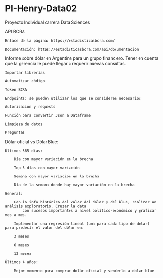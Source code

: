 # PI-Henry-Data02
Proyecto Individual carrera Data Sciences


API BCRA

    Enlace de la página: https://estadisticasbcra.com/
    
    Documentación: https://estadisticasbcra.com/api/documentacion

Informe sobre dólar en Argentina para un grupo financiero. Tener en cuenta que la gerencia le puede llegar a requerir nuevas consultas.

    Importar librerías
    
    Automatizar código
    
    Token BCRA
    
    Endpoints: se pueden utilizar los que se consideren necesarios
    
    Autorización y requests
    
    Función para convertir Json a Dataframe
    
    Limpieza de datos
    
    Preguntas

Dólar oficial vs Dólar Blue:

    Últimos 365 días:

        Día con mayor variación en la brecha
        
        Top 5 días con mayor variación
        
        Semana con mayor variación en la brecha
        
        Día de la semana donde hay mayor variación en la brecha

    General:

        Con la info histórica del valor del dólar y del blue, realizar un análisis exploratorio. Cruzar la data 
            con sucesos importantes a nivel político-económico y graficar mes a mes.
        
        Implementar una regresión lineal (una para cada tipo de dólar) para predecir el valor del dólar en:
        
        3 meses
        
        6 meses
        
        12 meses

    Últimos 4 años:
        
        Mejor momento para comprar dolár oficial y venderlo a dolár blue
